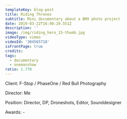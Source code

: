 ```yaml
---
templateKey: blog-post
title: Riding Thrones
subtitle: Mini documentary about a BMX photo project
date: 2019-03-22T16:40:29.551Z
description: ''
image: /img/riding_hero_15-thumb.jpg
videoType: vimeo
videoId: '304565718'
isFrontPage: true
credits:
tags:
  - documentary
  - onemanshow
ratio: 1.778
---
```

Client: F-Stop / PhaseOne / Red Bull Photography



Director: Me



Position: Director, DP, Droneshots, Editor, Sounddesigner



Awards: -
